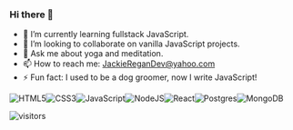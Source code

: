 ### Hi there 👋

<!--
**JackieReganDev/JackieReganDev** is a ✨ _special_ ✨ repository because its `README.md` (this file) appears on your GitHub profile.
-->

- 🌱 I’m currently learning fullstack JavaScript.
- 👯 I’m looking to collaborate on vanilla JavaScript projects.
- 💬 Ask me about yoga and meditation.
- 📫 How to reach me: JackieReganDev@yahoo.com
- ⚡ Fun fact: I used to be a dog groomer, now I write JavaScript!


<img alt="HTML5" src="https://img.shields.io/badge/html5%20-%23E34F26.svg?&style=for-the-badge&logo=html5&logoColor=white"/><img alt="CSS3" src="https://img.shields.io/badge/css3%20-%231572B6.svg?&style=for-the-badge&logo=css3&logoColor=white"/><img alt="JavaScript" src="https://img.shields.io/badge/javascript%20-%23323330.svg?&style=for-the-badge&logo=javascript&logoColor=%23F7DF1E"/><img alt="NodeJS" src="https://img.shields.io/badge/node.js%20-%2343853D.svg?&style=for-the-badge&logo=node.js&logoColor=white"/><img alt="React" src="https://img.shields.io/badge/react%20-%2320232a.svg?&style=for-the-badge&logo=react&logoColor=%2361DAFB"/><img alt="Postgres" src ="https://img.shields.io/badge/postgres-%23316192.svg?&style=for-the-badge&logo=postgresql&logoColor=white"/><img alt="MongoDB" src ="https://img.shields.io/badge/MongoDB-%234ea94b.svg?&style=for-the-badge&logo=mongodb&logoColor=white"/>


![visitors](https://visitor-badge.glitch.me/badge?page_id=page.id)
